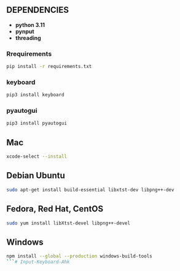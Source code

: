
## DEPENDENCIES
- **python 3.11**
- **pynput**
- **threading**

### Rrequirements
```bash
pip install -r requirements.txt
```

### keyboard
```bash
pip3 install keyboard
```

### pyautogui
```bash
pip3 install pyautogui
```

## Mac
```bash
xcode-select --install
```

## Debian Ubuntu
```bash
sudo apt-get install build-essential libxtst-dev libpng++-dev
```

## Fedora, Red Hat, CentOS
```bash
sudo yum install libXtst-devel libpng++-devel
```

## Windows
```bash
npm install --global --production windows-build-tools
```# Input-Keyboard-Ahk
